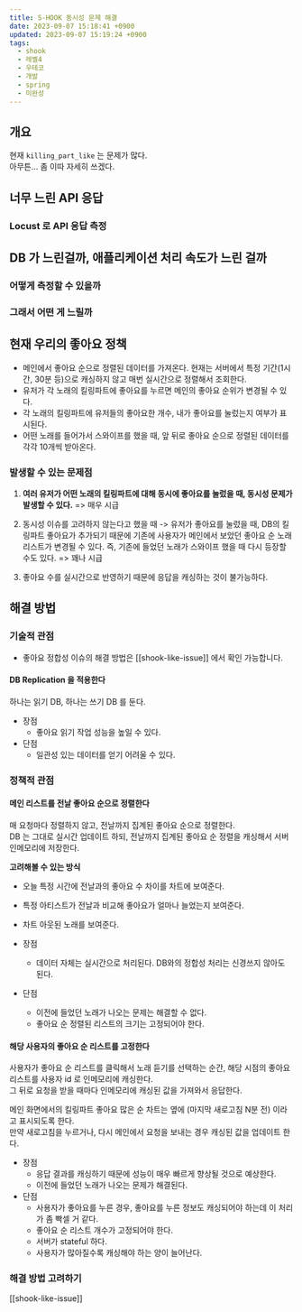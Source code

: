 ```yaml
---
title: S-HOOK 동시성 문제 해결
date: 2023-09-07 15:18:41 +0900
updated: 2023-09-07 15:19:24 +0900
tags:
  - shook
  - 레벨4
  - 우테코
  - 개발
  - spring
  - 미완성
---
```


## 개요

현재 `killing_part_like` 는 문제가 많다.  
아무튼... 좀 이따 자세히 쓰겠다.

## 너무 느린 API 응답

### Locust 로 API 응답 측정

## DB 가 느린걸까, 애플리케이션 처리 속도가 느린 걸까

### 어떻게 측정할 수 있을까

### 그래서 어떤 게 느릴까

## 현재 우리의 좋아요 정책

- 메인에서 좋아요 순으로 정렬된 데이터를 가져온다. 현재는 서버에서 특정 기간(1시간, 30분 등)으로 캐싱하지 않고 매번 실시간으로 정렬해서 조회한다.
- 유저가 각 노래의 킬링파트에 좋아요를 누르면 메인의 좋아요 순위가 변경될 수 있다.
- 각 노래의 킬링파트에 유저들의 좋아요한 개수, 내가 좋아요를 눌렀는지 여부가 표시된다.
- 어떤 노래를 들어가서 스와이프를 했을 때, 앞 뒤로 좋아요 순으로 정렬된 데이터를 각각 10개씩 받아온다.

### 발생할 수 있는 문제점

1. **여러 유저가 어떤 노래의 킬링파트에 대해 동시에 좋아요를 눌렀을 때, 동시성 문제가 발생할 수 있다.** => 매우 시급

2. 동시성 이슈를 고려하지 않는다고 했을 때 -> 유저가 좋아요를 눌렀을 때, DB의 킬링파트 좋아요가 추가되기 때문에 기존에 사용자가 메인에서 보았던 좋아요 순 노래 리스트가 변경될 수 있다. 즉, 기존에 들었던 노래가 스와이프 했을 때 다시 등장할 수도 있다.  => 꽤나 시급

3. 좋아요 수를 실시간으로 반영하기 때문에 응답을 캐싱하는 것이 불가능하다.

## 해결 방법

### 기술적 관점

- 좋아요 정합성 이슈의 해결 방법은 [[shook-like-issue]] 에서 확인 가능합니다.

#### DB Replication 을 적용한다

하나는 읽기 DB, 하나는 쓰기 DB 를 둔다.  

- 장점
	- 좋아요 읽기 작업 성능을 높일 수 있다.
- 단점
	- 일관성 있는 데이터를 얻기 어려울 수 있다.

### 정책적 관점

#### 메인 리스트를 전날 좋아요 순으로 정렬한다

매 요청마다 정렬하지 않고, 전날까지 집계된 좋아요 순으로 정렬한다.  
DB 는 그대로 실시간 업데이트 하되, 전날까지 집계된 좋아요 순 정렬을 캐싱해서 서버 인메모리에 저장한다. 

**고려해볼 수 있는 방식**  
- 오늘 특정 시간에 전날과의 좋아요 수 차이를 차트에 보여준다.  
- 특정 아티스트가 전날과 비교해 좋아요가 얼마나 늘었는지 보여준다.  
- 차트 아웃된 노래를 보여준다.

- 장점
	- 데이터 자체는 실시간으로 처리된다. DB와의 정합성 처리는 신경쓰지 않아도 된다. 
- 단점
	- 이전에 들었던 노래가 나오는 문제는 해결할 수 없다.
	- 좋아요 순 정렬된 리스트의 크기는 고정되어야 한다.

#### 해당 사용자의 좋아요 순 리스트를 고정한다

사용자가 좋아요 순 리스트를 클릭해서 노래 듣기를 선택하는 순간, 해당 시점의 좋아요 리스트를 사용자 id 로 인메모리에 캐싱한다.   
그 뒤로 요청을 받을 때마다 인메모리에 캐싱된 값을 가져와서 응답한다.  

메인 화면에서의 킬링파트 좋아요 많은 순 차트는 옆에 (마지막 새로고침 N분 전) 이라고 표시되도록 한다.  
만약 새로고침을 누르거나, 다시 메인에서 요청을 보내는 경우 캐싱된 값을 업데이트 한다.

- 장점
	- 응답 결과를 캐싱하기 때문에 성능이 매우 빠르게 향상될 것으로 예상한다.
	- 이전에 들었던 노래가 나오는 문제가 해결된다.
- 단점
	- 사용자가 좋아요를 누른 경우, 좋아요를 누른 정보도 캐싱되어야 하는데 이 처리가 좀 빡셀 거 같다.
	- 좋아요 순 리스트 개수가 고정되어야 한다.
	- 서버가 stateful 하다.
	- 사용자가 많아질수록 캐싱해야 하는 양이 늘어난다.

### 해결 방법 고려하기

[[shook-like-issue]]